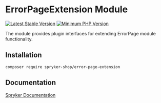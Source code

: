 # ErrorPageExtension Module
[![Latest Stable Version](https://poser.pugx.org/spryker-shop/error-page-extension/v/stable.svg)](https://packagist.org/packages/spryker-shop/error-page-extension)
[![Minimum PHP Version](https://img.shields.io/badge/php-%3E%3D%208.2-8892BF.svg)](https://php.net/)

The module provides plugin interfaces for extending ErrorPage module functionality.

## Installation

```
composer require spryker-shop/error-page-extension
```

## Documentation

[Spryker Documentation](https://docs.spryker.com)
